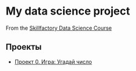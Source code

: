 # My data science project
From the [Skillfactory Data Science Course](https://skillfactory.ru/data-scientist)

## Проекты
* [Проект 0. Игра: Угадай число]()
